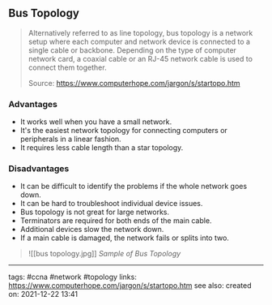 ## Bus Topology

>Alternatively referred to as line topology, bus topology is a network setup where each computer and network device is connected to a single cable or backbone. Depending on the type of computer network card, a coaxial cable or an RJ-45 network cable is used to connect them together.
>
>Source: https://www.computerhope.com/jargon/s/startopo.htm

### Advantages
- It works well when you have a small network.
- It's the easiest network topology for connecting computers or peripherals in a linear fashion.
- It requires less cable length than a star topology.

### Disadvantages
- It can be difficult to identify the problems if the whole network goes down.
- It can be hard to troubleshoot individual device issues.
- Bus topology is not great for large networks.
- Terminators are required for both ends of the main cable.
- Additional devices slow the network down.
- If a main cable is damaged, the network fails or splits into two.

>![[bus topology.jpg]]
>*Sample of Bus Topology*

---
tags: #ccna #network #topology 
links: https://www.computerhope.com/jargon/s/startopo.htm
see also:
created on: 2021-12-22 13:41